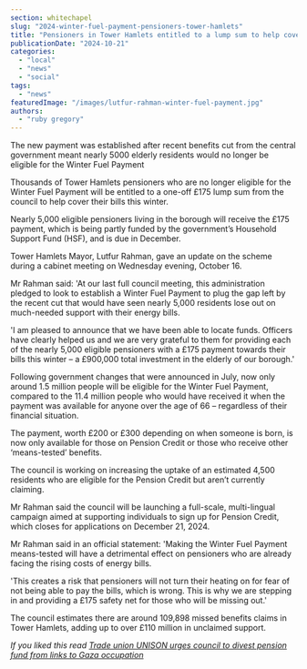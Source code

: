 ```yaml
---
section: whitechapel
slug: "2024-winter-fuel-payment-pensioners-tower-hamlets"
title: "Pensioners in Tower Hamlets entitled to a lump sum to help cover fuel bills this winter"
publicationDate: "2024-10-21"
categories: 
  - "local"
  - "news"
  - "social"
tags: 
  - "news"
featuredImage: "/images/lutfur-rahman-winter-fuel-payment.jpg"
authors: 
  - "ruby gregory"
---
```


The new payment was established after recent benefits cut from the central government meant nearly 5000 elderly residents would no longer be eligible for the Winter Fuel Payment

Thousands of Tower Hamlets pensioners who are no longer eligible for the Winter Fuel Payment will be entitled to a one-off £175 lump sum from the council to help cover their bills this winter.

Nearly 5,000 eligible pensioners living in the borough will receive the £175 payment, which is being partly funded by the government’s Household Support Fund (HSF), and is due in December.

Tower Hamlets Mayor, Lutfur Rahman, gave an update on the scheme during a cabinet meeting on Wednesday evening, October 16.

Mr Rahman said: 'At our last full council meeting, this administration pledged to look to establish a Winter Fuel Payment to plug the gap left by the recent cut that would have seen nearly 5,000 residents lose out on much-needed support with their energy bills.

'I am pleased to announce that we have been able to locate funds. Officers have clearly helped us and we are very grateful to them for providing each of the nearly 5,000 eligible pensioners with a £175 payment towards their bills this winter – a £900,000 total investment in the elderly of our borough.'

Following government changes that were announced in July, now only around 1.5 million people will be eligible for the Winter Fuel Payment, compared to the 11.4 million people who would have received it when the payment was available for anyone over the age of 66 – regardless of their financial situation.

The payment, worth £200 or £300 depending on when someone is born, is now only available for those on Pension Credit or those who receive other ‘means-tested’ benefits.

The council is working on increasing the uptake of an estimated 4,500 residents who are eligible for the Pension Credit but aren’t currently claiming.

Mr Rahman said the council will be launching a full-scale, multi-lingual campaign aimed at supporting individuals to sign up for Pension Credit, which closes for applications on December 21, 2024.

Mr Rahman said in an official statement: 'Making the Winter Fuel Payment means-tested will have a detrimental effect on pensioners who are already facing the rising costs of energy bills.

'This creates a risk that pensioners will not turn their heating on for fear of not being able to pay the bills, which is wrong. This is why we are stepping in and providing a £175 safety net for those who will be missing out.'

The council estimates there are around 109,898 missed benefits claims in Tower Hamlets, adding up to over £110 million in unclaimed support.

_If you liked this read [Trade union UNISON urges council to divest pension fund from links to Gaza occupation](https://whitechapellondon.co.uk/unison-trade-union-coalition-urges-tower-hamlets-council-divestment-gaza/)_
